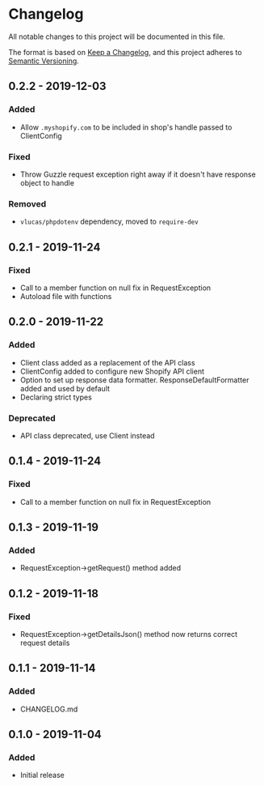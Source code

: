 # Changelog

All notable changes to this project will be documented in this file.

The format is based on [Keep a Changelog](https://keepachangelog.com/en/1.0.0/),
and this project adheres to [Semantic Versioning](https://semver.org/spec/v2.0.0.html).

## 0.2.2 - 2019-12-03
### Added
-   Allow `.myshopify.com` to be included in shop's handle passed to ClientConfig

### Fixed
-   Throw Guzzle request exception right away if it doesn't have response object to handle

### Removed
-   `vlucas/phpdotenv` dependency, moved to `require-dev`

## 0.2.1 - 2019-11-24
### Fixed
-   Call to a member function on null fix in RequestException
-   Autoload file with functions

## 0.2.0 - 2019-11-22
### Added
-   Client class added as a replacement of the API class 
-   ClientConfig added to configure new Shopify API client
-   Option to set up response data formatter. ResponseDefaultFormatter added and used by default
-   Declaring strict types

### Deprecated
-   API class deprecated, use Client instead

## 0.1.4 - 2019-11-24
### Fixed
-   Call to a member function on null fix in RequestException

## 0.1.3 - 2019-11-19
### Added
-   RequestException->getRequest() method added

## 0.1.2 - 2019-11-18
### Fixed
-   RequestException->getDetailsJson() method now returns correct request details

## 0.1.1 - 2019-11-14
### Added
-   CHANGELOG.md

## 0.1.0 - 2019-11-04
### Added
-   Initial release
